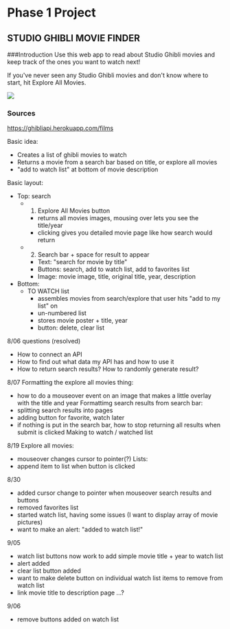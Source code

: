 # Phase 1 Project

## STUDIO GHIBLI MOVIE FINDER

###Introduction
Use this web app to read about Studio Ghibli movies and keep track of the ones you want to watch next!

If you've never seen any Studio Ghibli movies and don't know where to start, hit Explore All Movies.

![](README-walkthrough-gif.gif)

### Sources
https://ghibliapi.herokuapp.com/films

Basic idea:
- Creates a list of ghibli movies to watch
- Returns a movie from a search bar based on title, or explore all movies
- "add to watch list" at bottom of movie description

Basic layout:
- Top: search
    - 1. Explore All Movies button
        - returns all movies images, mousing over lets you see the title/year
        - clicking gives you detailed movie page like how search would return
    - 2. Search bar + space for result to appear
        - Text: "search for movie by title"
        - Buttons: search, add to watch list, add to favorites list
        - Image: movie image, title, original title, year, description
- Bottom:
    - TO WATCH list
        - assembles movies from search/explore that user hits "add to my list" on
        - un-numbered list
        - stores movie poster + title, year
        - button: delete, clear list

8/06 questions (resolved)
- How to connect an API
- How to find out what data my API has and how to use it
- How to return search results? How to randomly generate result?

8/07
Formatting the explore all movies thing:
- how to do a mouseover event on an image that makes a little overlay with the title and year
Formattimg search results from search bar:
- splitting search results into pages
- adding button for favorite, watch later
- if nothing is put in the search bar, how to stop returning all results when submit is clicked
Making to watch / watched list

8/19
Explore all movies:
- mouseover changes cursor to pointer(?)
Lists:
- append item to list when button is clicked

8/30
- added cursor change to pointer when mouseover search results and buttons
- removed favorites list
- started watch list, having some issues (I want to display array of movie pictures)
- want to make an alert: "added to watch list!"

9/05
- watch list buttons now work to add simple movie title + year to watch list
- alert added
- clear list button added
- want to make delete button on individual watch list items to remove from watch list
- link movie title to description page ...?

9/06
- remove buttons added on watch list

